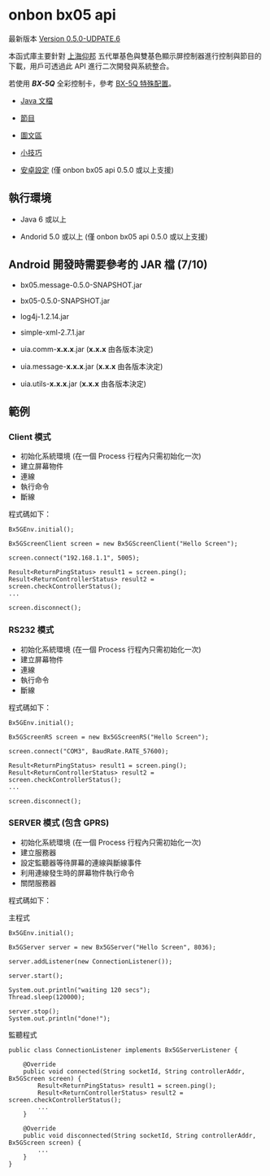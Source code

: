  onbon bx05 api
=====================

最新版本 [Version 0.5.0-UDPATE.6](https://github.com/api2doc/onbon.bx05.api/releases/tag/v0.5.0-UPDATE.6)

本函式庫主要針對 [上海仰邦](http://www.onbonbx.com/) 五代單基色與雙基色顯示屏控制器進行控制與節目的下載，用戶可透過此 API 進行二次開發與系統整合。

若使用 ***BX-5Q*** 全彩控制卡，參考 [BX-5Q 特殊配置](README_5Q.md)。

- [Java 文檔](http://api2doc.github.io/onbon.bx05.api)

- [節目](PROGRAM.md)

- [圖文區](TEXTCAPTION.md)

- [小技巧](TIPS.md)

- [安卓設定](https://github.com/api2doc/onbon.bx05.mobiledemo) (僅 onbon bx05 api 0.5.0 或以上支援)

## 執行環境
- Java 6 或以上

- Andorid 5.0 或以上 (僅 onbon bx05 api 0.5.0 或以上支援)

## Android 開發時需要參考的 JAR 檔 (7/10)
- bx05.message-0.5.0-SNAPSHOT.jar

- bx05-0.5.0-SNAPSHOT.jar

- log4j-1.2.14.jar

- simple-xml-2.7.1.jar

- uia.comm-__x.x.x__.jar (__x.x.x__ 由各版本決定)

- uia.message-__x.x.x__.jar (__x.x.x__ 由各版本決定)

- uia.utils-__x.x.x__.jar (__x.x.x__ 由各版本決定)


## 範例
### Client 模式
- 初始化系統環境 (在一個 Process 行程內只需初始化一次)
- 建立屏幕物件
- 連線
- 執行命令
- 斷線

程式碼如下：
```
Bx5GEnv.initial();

Bx5GScreenClient screen = new Bx5GScreenClient("Hello Screen");

screen.connect("192.168.1.1", 5005);

Result<ReturnPingStatus> result1 = screen.ping();
Result<ReturnControllerStatus> result2 = screen.checkControllerStatus();
...

screen.disconnect();
```

### RS232 模式
- 初始化系統環境 (在一個 Process 行程內只需初始化一次)
- 建立屏幕物件
- 連線
- 執行命令
- 斷線

程式碼如下：
```
Bx5GEnv.initial();

Bx5GScreenRS screen = new Bx5GScreenRS("Hello Screen");

screen.connect("COM3", BaudRate.RATE_57600);

Result<ReturnPingStatus> result1 = screen.ping();
Result<ReturnControllerStatus> result2 = screen.checkControllerStatus();
...

screen.disconnect();
```

### SERVER 模式 (包含 GPRS)
- 初始化系統環境 (在一個 Process 行程內只需初始化一次)
- 建立服務器
- 設定監聽器等待屏幕的連線與斷線事件
- 利用連線發生時的屏幕物件執行命令
- 關閉服務器

程式碼如下：

主程式

```
Bx5GEnv.initial();

Bx5GServer server = new Bx5GServer("Hello Screen", 8036);

server.addListener(new ConnectionListener());

server.start();

System.out.println("waiting 120 secs");
Thread.sleep(120000);

server.stop();
System.out.println("done!");

```

監聽程式

```
public class ConnectionListener implements Bx5GServerListener {

    @Override
    public void connected(String socketId, String controllerAddr, Bx5GScreen screen) {
        Result<ReturnPingStatus> result1 = screen.ping();
        Result<ReturnControllerStatus> result2 = screen.checkControllerStatus();
        ...
    }

    @Override
    public void disconnected(String socketId, String controllerAddr, Bx5GScreen screen) {
        ...
    }
}
```
